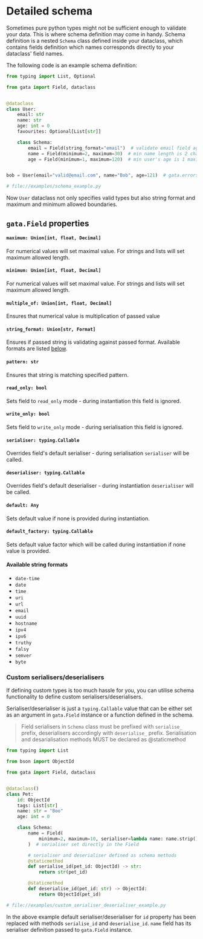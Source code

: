 # Detailed schema

Sometimes pure python types might not be sufficient enough to validate your data. This is
where schema definition may come in handy. Schema definition is a nested `Schema` class 
defined inside your dataclass, which contains fields definition which names corresponds directly
to your dataclass' field names.

The following code is an example schema definition:

```python
from typing import List, Optional

from gata import Field, dataclass


@dataclass
class User:
    email: str
    name: str
    age: int = 0
    favourites: Optional[List[str]]

    class Schema:
        email = Field(string_format="email")  # validate email field against email format
        name = Field(minimum=2, maximum=30)  # min name length is 2 characters
        age = Field(minimum=1, maximum=120)  # min user's age is 1 maximum is 120


bob = User(email="valid@email.com", name="Bob", age=121)  # gata.errors.FieldError: Field error `age`: Passed value must be lower than set maximum `120`

# file://examples/schema_example.py
```

Now `User` dataclass not only specifies valid types but also string format and maximum and minimum 
allowed boundaries.

## `gata.Field` properties

#### `maximum: Union[int, float, Decimal]`

For numerical values will set maximal value. For strings and lists will set maximum allowed length.

#### `minimum: Union[int, float, Decimal]`

For numerical values will set maximal value. For strings and lists will set maximum allowed length.

#### `multiple_of: Union[int, float, Decimal]`

Ensures that numerical value is multiplication of passed value

#### `string_format: Union[str, Format]`

Ensures if passed string is validating against passed format. Available formats are listed [below](#available-string-formats).

#### `pattern: str`

Ensures that string is matching specified pattern.

#### `read_only: bool`

Sets field to `read_only` mode - during instantiation this field is ignored.

#### `write_only: bool` 

Sets field to `write_only` mode - during serialisation this field is ignored.

#### `serialiser: typing.Callable` 

Overrides field's default serialiser - during serialisation `serialiser` will be called.  

#### `deserialiser: typing.Callable`

Overrides field's default deserialiser - during instantiation `deserialiser` will be called.

#### `default: Any`

Sets default value if none is provided during instantiation.

#### `default_factory: typing.Callable`

Sets default value factor which will be called during instantiation if none value is provided.

#### Available string formats
 - `date-time`
 - `date`
 - `time`
 - `uri`
 - `url`
 - `email`
 - `uuid`
 - `hostname`
 - `ipv4`
 - `ipv6`
 - `truthy`
 - `falsy`
 - `semver`
 - `byte`

### Custom serialisers/deserialisers

If defining custom types is too much hassle for you, you can utilise schema functionality to define custom
serialisers/deserialisers.

Serialiser/deserialiser is just a `typing.Callable` value that can be either set as an argument in `gata.Field` instance 
or a function defined in the schema.

> Field serialisers in `Schema` class must be prefixed with `serialise_` prefix, deserialisers accordingly with `deserialise_` prefix.
> Serialisation and desarialisation methods MUST be declared as @staticmethod

```python
from typing import List

from bson import ObjectId

from gata import Field, dataclass


@dataclass()
class Pet:
    id: ObjectId
    tags: List[str]
    name: str = "Boo"
    age: int = 0

    class Schema:
        name = Field(
            minimum=2, maximum=10, serialiser=lambda name: name.strip()
        )  # serialiser set directly in the Field

        # serialiser and deserialiser defined as schema methods
        @staticmethod
        def serialise_id(pet_id: ObjectId) -> str:
            return str(pet_id)

        @staticmethod
        def deserialise_id(pet_id: str) -> ObjectId:
            return ObjectId(pet_id)

# file://examples/custom_serialiser_deserialiser_example.py
```

In the above example default serialiser/deserialiser for `id` property has been replaced with methods `serialise_id` and
`deserialise_id`. `name` field has its serialiser definition passed to `gata.Field` instance.
